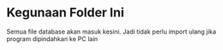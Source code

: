 # Kegunaan Folder Ini
Semua file database akan masuk kesini. Jadi tidak perlu import ulang jika program dipindahkan ke PC lain
